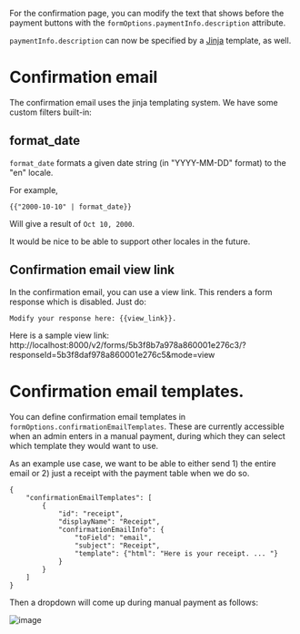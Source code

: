 For the confirmation page, you can modify the text that shows before the payment buttons with the `formOptions.paymentInfo.description` attribute.

`paymentInfo.description` can now be specified by a [Jinja](http://jinja.pocoo.org/) template, as well.

# Confirmation email
The confirmation email uses the jinja templating system. We have some custom filters built-in:

## format_date
`format_date` formats a given date string (in "YYYY-MM-DD" format) to the "en" locale.

For example,
```
{{"2000-10-10" | format_date}}
```

Will give a result of `Oct 10, 2000`.

It would be nice to be able to support other locales in the future.

## Confirmation email view link

In the confirmation email, you can use a view link. This renders a form response which is disabled. Just do:

```
Modify your response here: {{view_link}}.
```

Here is a sample view link: http://localhost:8000/v2/forms/5b3f8b7a978a860001e276c3/?responseId=5b3f8daf978a860001e276c5&mode=view

# Confirmation email templates.
You can define confirmation email templates in `formOptions.confirmationEmailTemplates`. These are currently accessible when an admin enters in a manual payment, during which they can select which template they would want to use.

As an example use case, we want to be able to either send 1) the entire email or 2) just a receipt with the payment table when we do so.

```
{
    "confirmationEmailTemplates": [
        {
            "id": "receipt",
            "displayName": "Receipt",
            "confirmationEmailInfo": {
                "toField": "email",
                "subject": "Receipt",
                "template": {"html": "Here is your receipt. ... "}
            }
        }
    ]
}
```

Then a dropdown will come up during manual payment as follows:

![image](https://user-images.githubusercontent.com/1689183/64395284-87531780-d00e-11e9-865d-4c2414bcf0fb.png)